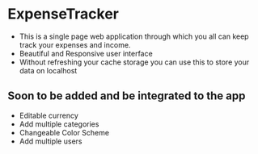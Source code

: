 # ExpenseTracker

- This is a single page web application through which you all can keep track your expenses and income.
- Beautiful and Responsive user interface
- Without refreshing your cache storage you can use this to store your data on localhost

## Soon to be added and be integrated to the app

- Editable currency
- Add multiple categories
- Changeable Color Scheme
- Add multiple users

